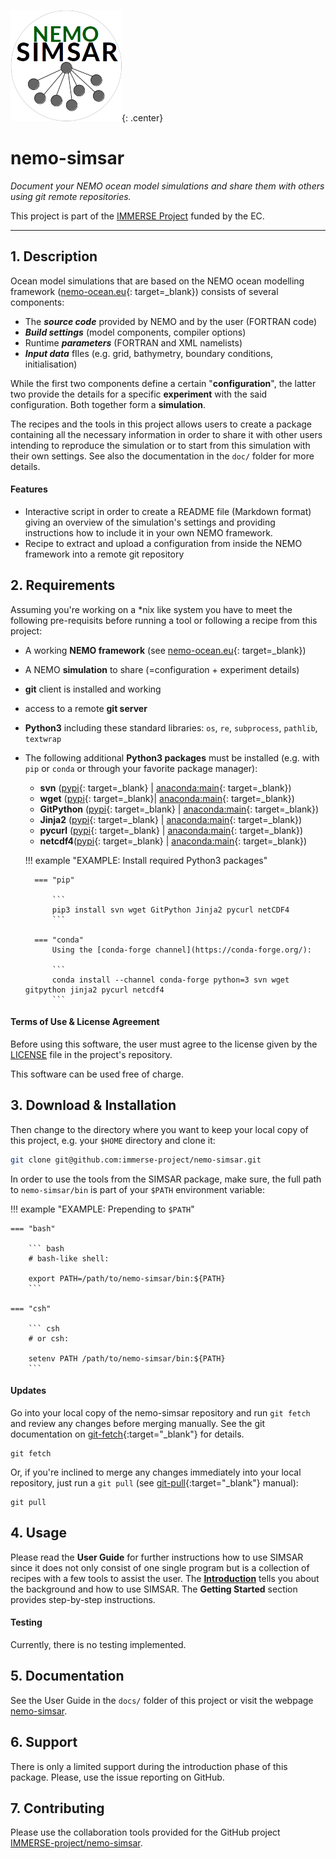 ![simsar_logo](docs/img/simsar_logo.png){: .center}

# nemo-simsar

*Document your NEMO ocean model simulations and share them with others using git remote repositories.*

<!--//<img src="docs/img/simsar_ProcedureOverview.png" alt="simsar_ProcedureOverview"  />//-->

This project is part of the [IMMERSE Project](http://immerse-ocean.eu/) funded by the EC.

-----

## 1. Description

Ocean model simulations that are based on the NEMO ocean modelling framework ([nemo-ocean.eu](https://www.nemo-ocean.eu){: target=_blank}) consists of several components:

* The ***source code*** provided by NEMO and by the user (FORTRAN code)
* ***Build settings*** (model components, compiler options)
* Runtime ***parameters*** (FORTRAN and XML namelists)
* ***Input data*** fIles (e.g. grid, bathymetry, boundary conditions, initialisation)

While the first two components define a certain "**configuration**", the latter two  provide the details for a specific **experiment** with the said configuration. Both together form a **simulation**.

<!--//<img src="docs/img/simsar_SimulationPackage.png" alt="simsar_SimulationPackage"  />//-->

The recipes and the tools in this project allows users to create a package containing all the necessary information in order to share it with other users intending to reproduce the simulation or to start from this simulation with their own settings.  See also the documentation in the `doc/` folder for more details.



#### Features

* Interactive script in order to create a README file (Markdown format) giving an overview of the simulation's settings and providing instructions how to include it in your own NEMO framework.
* Recipe to extract and upload a configuration from inside the NEMO framework into a remote git repository

## 2. Requirements

Assuming you're working on a *nix like system you have to meet the following pre-requisits before running a tool or following a recipe from this project:

* A working **NEMO framework** (see [nemo-ocean.eu](https://www.nemo-ocean.eu){: target=_blank}) 
* A NEMO **simulation** to share (=configuration + experiment details)
* **git** client is installed and working
* access to a remote **git server**
* **Python3** including these standard libraries: `os`, `re`, `subprocess`, `pathlib`, `textwrap`
* The following additional **Python3 packages** must be installed (e.g. with `pip` or `conda` or  through your favorite package manager):
    * **svn** ([pypi](https://pypi.org/project/svn/){: target=_blank} | [anaconda:main](https://anaconda.org/main/svn){: target=_blank})
    * **wget** ([pypi](https://pypi.org/project/wget/){: target=_blank}| [anaconda:main](https://anaconda.org/main/wget){: target=_blank})
    * **GitPython** ([pypi](https://pypi.org/project/GitPython/){: target=_blank} | [anaconda:main](https://anaconda.org/main/gitpython){: target=_blank})
    * **Jinja2** ([pypi](https://pypi.org/project/Jinja2/){: target=_blank} | [anaconda:main](https://anaconda.org/main){: target=_blank})
    * **pycurl** ([pypi](https://pypi.org/project/pycurl/){: target=_blank} | [anaconda:main](https://anaconda.org/main/pycurl){: target=_blank})
    * **netcdf4**([pypi](https://pypi.org/project/netCDF4/){: target=_blank} | [anaconda:main](https://anaconda.org/main/netcdf4){: target=_blank})

    !!! example "EXAMPLE: Install required Python3 packages"

        === "pip"
        
            ```
            pip3 install svn wget GitPython Jinja2 pycurl netCDF4
            ```
        
        === "conda"
            Using the [conda-forge channel](https://conda-forge.org/):
            
            ```
            conda install --channel conda-forge python=3 svn wget gitpython jinja2 pycurl netcdf4
            ```



#### Terms of Use & License Agreement

Before using this software, the user must agree to the license given by the [LICENSE](LICENSE) file in the project's repository. 

This software can be used free of charge. 



## 3. Download & Installation

Then change to the directory where you want to keep your local copy of this project, e.g. your `$HOME` directory and clone it:

```bash
git clone git@github.com:immerse-project/nemo-simsar.git
```

In order to use the tools from the SIMSAR package, make sure, the full path to `nemo-simsar/bin` is part of your `$PATH` environment variable:

!!! example "EXAMPLE: Prepending to <code>$PATH</code>"

    === "bash"
    
        ``` bash
        # bash-like shell:
        
        export PATH=/path/to/nemo-simsar/bin:${PATH}
        ```
    
    === "csh"
    
        ``` csh
        # or csh:
        
        setenv PATH /path/to/nemo-simsar/bin:${PATH}
        ```



#### Updates

Go into your local copy of the nemo-simsar repository and run `git fetch` and review any changes before merging manually. See the git documentation on [git-fetch](https://git-scm.com/docs/git-fetch){:target="_blank"} for details.

```
git fetch
```

Or, if you're inclined to merge any changes immediately into your local repository, just run a `git pull` (see [git-pull](https://git-scm.com/docs/git-pull){:target="_blank"} manual):

```
git pull
```





## 4. Usage

Please read the **User Guide** for further instructions how to use SIMSAR since it does not only consist of one single program but is a collection of recipes with a few tools to assist the user. The **[Introduction](introduction.md)** tells you about the background and how to use SIMSAR. The **Getting Started** section provides step-by-step instructions. 



#### Testing

Currently, there is no testing implemented.



## 5. Documentation

See the User Guide in the `docs/` folder of this project or visit the webpage [nemo-simsar](https://mscheinert.github.io/simsar).



## 6. Support

There is only a limited support during the introduction phase of this package. Please, use the issue reporting on GitHub.



## 7. Contributing

Please use the collaboration tools provided for the GitHub project [IMMERSE-project/nemo-simsar](https://github.com/immerse-project/nemo-simsar).
